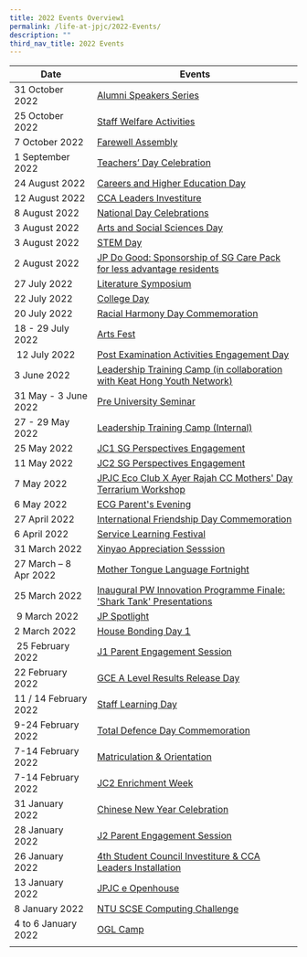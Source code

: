```yaml
---
title: 2022 Events Overview1
permalink: /life-at-jpjc/2022-Events/
description: ""
third_nav_title: 2022 Events
---
```

| Date | Events | 
| -------- | -------- |
|31 October 2022|[Alumni Speakers Series](https://www.jpjc.moe.edu.sg/life-at-jpjc/2022-Events/AlumniSpeakersSeries/)| 
|25 October 2022|[Staff Welfare Activities](https://www.jpjc.moe.edu.sg/life-at-jpjc/2022-Events/StaffWelfareActivities/)|
|7 October 2022|[Farewell Assembly](https://www.jpjc.moe.edu.sg/life-at-jpjc/2022-Events/FarewellAssembly/)| 
|1 September 2022|[Teachers’ Day Celebration](https://www.jpjc.moe.edu.sg/life-at-jpjc/2022-Events/TeachersDayCelebration/)|
|24 August 2022|[Careers and Higher Education Day](https://www.jpjc.moe.edu.sg/life-at-jpjc/2022-Events/CareersandHigherEducationDay/)| 
|12 August 2022|[CCA Leaders Investiture](https://www.jpjc.moe.edu.sg/life-at-jpjc/2022-Events/CCALeadersInvestiture/)|
|8 August 2022|[National Day Celebrations](https://www.jpjc.moe.edu.sg/life-at-jpjc/2022-Events/nationaldaycelebrations/)| 
|3 August 2022|[Arts and Social Sciences Day](https://www.jpjc.moe.edu.sg/life-at-jpjc/2022-Events/ArtsandSocialSciencesDay/)| 
|3 August 2022|[STEM Day](https://www.jpjc.moe.edu.sg/life-at-jpjc/2022-Events/stemday/)| 
|2 August 2022 |[JP Do Good: Sponsorship of SG Care Pack for less advantage residents](https://www.jpjc.moe.edu.sg/life-at-jpjc/2022-Events/jpdogood/)| 
|27 July 2022|[Literature Symposium](https://www.jpjc.moe.edu.sg/life-at-jpjc/2022-Events/LiteratureSymposium/)| 
|22 July 2022|[College Day](https://www.jpjc.moe.edu.sg/life-at-jpjc/2022-Events/collegeday/)| 
|20 July 2022|[Racial Harmony Day Commemoration](https://www.jpjc.moe.edu.sg/life-at-jpjc/2022-events/rhd-commemoration/)| 
|18 - 29 July 2022|[Arts Fest](https://www.jpjc.moe.edu.sg/life-at-jpjc/2022-Events/artsfest/)| 
| 12 July 2022 |[Post Examination Activities Engagement Day](https://www.jpjc.moe.edu.sg/life-at-jpjc/2022-Events/postexams/)| 
|   3 June 2022  |[Leadership Training Camp (in collaboration with Keat Hong Youth Network)](https://www.jpjc.moe.edu.sg/life-at-jpjc/2022-Events/LTCkeathong)| 
|  31 May - 3 June 2022   |[Pre University Seminar](https://www.jpjc.moe.edu.sg/life-at-jpjc/2022-events/pre-uni-seminar/)| 
|27 - 29 May 2022|[Leadership Training Camp (Internal)](https://www.jpjc.moe.edu.sg/life-at-jpjc/2022-Events/LTCinternal/)| 
|25 May 2022|[JC1 SG Perspectives Engagement](https://www.jpjc.moe.edu.sg/life-at-jpjc/2022-events/jc1-sg-prespectives-engagement/)| 
|   11 May 2022  | [JC2 SG Perspectives Engagement](https://staging.d1kt1aspitrtfv.amplifyapp.com/life-at-jpjc/2022-events/jc2-sg-perspective-engagement/) | 
|  7 May 2022   |[JPJC Eco Club X Ayer Rajah CC Mothers' Day Terrarium Workshop ](https://staging.d1kt1aspitrtfv.amplifyapp.com/life-at-jpjc/2022-events/jpjc-eco-club-and-terrarium-workshop/)  | 
|   6 May 2022  |[ECG Parent's Evening](https://staging.d1kt1aspitrtfv.amplifyapp.com/life-at-jpjc/2022-events/ecg-parents-evening/) | 
|    27 April 2022 | [International Friendship Day Commemoration](https://staging.d1kt1aspitrtfv.amplifyapp.com/life-at-jpjc/2022-events/international-friendship-day-commemoration/) | 
|    6 April 2022 |  [Service Learning Festival](https://staging.d1kt1aspitrtfv.amplifyapp.com/life-at-jpjc/2022-events/service-learning-festival/) | 
|  31 March 2022   |[Xinyao Appreciation Sesssion](https://staging.d1kt1aspitrtfv.amplifyapp.com/life-at-jpjc/2022-events/xinyao-appreciation-session/) | 
|   27 March – 8 Apr 2022  |  [Mother Tongue Language Fortnight](https://staging.d1kt1aspitrtfv.amplifyapp.com/life-at-jpjc/2022-events/mtl-fortnight/) | 
| 25 March 2022 |[Inaugural PW Innovation Programme Finale: 'Shark Tank' Presentations](https://staging.d1kt1aspitrtfv.amplifyapp.com/life-at-jpjc/2022-events/shark-tank-presentations/) |
|   9 March 2022|  [JP Spotlight](https://staging.d1kt1aspitrtfv.amplifyapp.com/life-at-jpjc/2022-events/jp-spotlight/)  |
| 2 March 2022 | [House Bonding Day 1](https://staging.d1kt1aspitrtfv.amplifyapp.com/life-at-jpjc/2022-events/house-bonding-day-1/)  |
|   25 February 2022|  [J1 Parent Engagement Session](https://staging.d1kt1aspitrtfv.amplifyapp.com/life-at-jpjc/2022-events/j1-parent-engagement-session/) |
| 22 February 2022 |  [GCE A Level Results Release Day](https://staging.d1kt1aspitrtfv.amplifyapp.com/life-at-jpjc/2022-events/gce-a-level-results-release-day/)|
|  11 / 14 February 2022| [Staff Learning Day](https://staging.d1kt1aspitrtfv.amplifyapp.com/life-at-jpjc/2022-events/staff-learning-day/)  |
| 9-24 February 2022 | [Total Defence Day Commemoration](https://staging.d1kt1aspitrtfv.amplifyapp.com/life-at-jpjc/2022-events/total-defence-day-commemoration/) |
|  7-14 February 2022|   [Matriculation & Orientation](https://staging.d1kt1aspitrtfv.amplifyapp.com/life-at-jpjc/2022-events/matriculation-and-orientation/) |
|  7-14 February 2022|  [JC2 Enrichment Week](https://staging.d1kt1aspitrtfv.amplifyapp.com/life-at-jpjc/2022-events/jc2-enrichment-week/) |
|  31 January 2022|  [Chinese New Year Celebration](https://staging.d1kt1aspitrtfv.amplifyapp.com/life-at-jpjc/2022-events/cny-celebration/)|
|  28 January 2022| [J2 Parent Engagement Session](https://staging.d1kt1aspitrtfv.amplifyapp.com/life-at-jpjc/2022-events/j2-parent-engagement-session/)  |
|  26 January 2022| [4th Student Council Investiture & CCA Leaders Installation](https://staging.d1kt1aspitrtfv.amplifyapp.com/life-at-jpjc/2022-events/student-council-investiture-and-cca-ldrs-installation/)|
|  13 January 2022| [JPJC e Openhouse](https://staging.d1kt1aspitrtfv.amplifyapp.com/life-at-jpjc/2022-events/jpjc-e-openhouse/)  |
| 8 January 2022 |  [NTU SCSE Computing Challenge](https://staging.d1kt1aspitrtfv.amplifyapp.com/life-at-jpjc/2022-events/ntu-scse-computing-challenge/)|
| 4 to 6 January 2022 |   [OGL Camp](https://staging.d1kt1aspitrtfv.amplifyapp.com/life-at-jpjc/2022-events/ogl-camp/) |
|  |     |